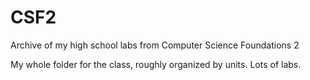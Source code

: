 # CSF2
Archive of my high school labs from Computer Science Foundations 2

My whole folder for the class, roughly organized by units. Lots of labs.
